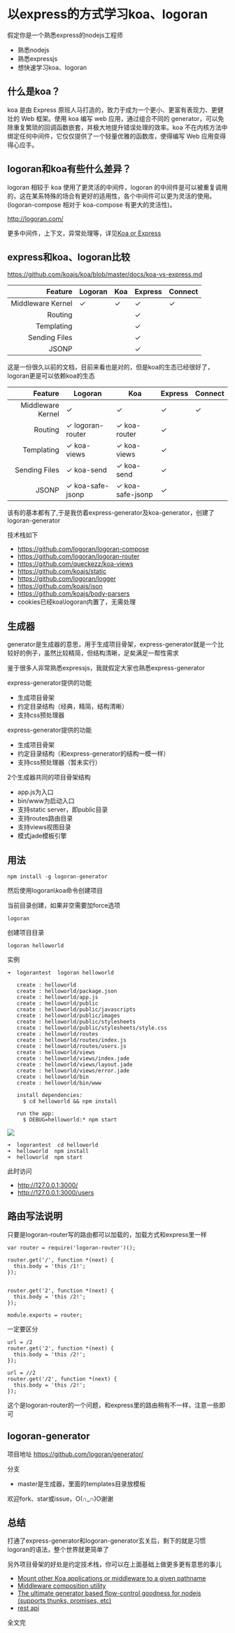 # 以express的方式学习koa、logoran

假定你是一个熟悉express的nodejs工程师

- 熟悉nodejs
- 熟悉expressjs
- 想快速学习koa、logoran

## 什么是koa？

koa 是由 Express 原班人马打造的，致力于成为一个更小、更富有表现力、更健壮的 Web 框架。使用 koa 编写 web 应用，通过组合不同的 generator，可以免除重复繁琐的回调函数嵌套，并极大地提升错误处理的效率。koa 不在内核方法中绑定任何中间件，它仅仅提供了一个轻量优雅的函数库，使得编写 Web 应用变得得心应手。

## logoran和koa有些什么差异？

logoran 相较于 koa 使用了更灵活的中间件，logoran 的中间件是可以被重复调用的，这在某系特殊的场合有更好的适用性，各个中间件可以更为灵活的使用。(logoran-compose 相对于 koa-compose 有更大的灵活性)。

http://logoran.com/

更多中间件，上下文，异常处理等，详见[Koa or Express](https://cnodejs.org/topic/55815f28395a0c1812f18257)


## express和koa、logoran比较

https://github.com/koajs/koa/blob/master/docs/koa-vs-express.md



| Feature           | Logoran | Koa | Express | Connect |
|------------------:|---------|-----|---------|---------|
| Middleware Kernel | ✓       | ✓   | ✓       | ✓       |
| Routing           |         |     | ✓       |         |
| Templating        |         |     | ✓       |         |
| Sending Files     |         |     | ✓       |         |
| JSONP             |         |     | ✓       |         |


这是一份很久以前的文档，目前来看也是对的，但是koa的生态已经很好了，logoran更是可以依赖koa的生态

| Feature           | Logoran | Koa | Express | Connect |
|------------------:|---------|-----|---------|---------|
| Middleware Kernel | ✓       | ✓   | ✓       | ✓       |
| Routing           | ✓ logoran-router   | ✓ koa-router    | ✓       |         |
| Templating        | ✓ koa-views   | ✓ koa-views   | ✓       |         |
| Sending Files     | ✓ koa-send   | ✓ koa-send   | ✓       |         |
| JSONP             | ✓ koa-safe-jsonp   | ✓ koa-safe-jsonp   | ✓       |         |


该有的基本都有了,于是我仿着express-generator及koa-generator，创建了logoran-generator

技术栈如下

- https://github.com/logoran/logoran-compose
- https://github.com/logoran/logoran-router
- https://github.com/queckezz/koa-views
- https://github.com/koajs/static
- https://github.com/logoran/logger
- https://github.com/koajs/json
- https://github.com/koajs/body-parsers
- cookies已经koa\logoran内置了，无需处理


## 生成器

generator是生成器的意思，用于生成项目骨架，express-generator就是一个比较好的例子，虽然比较精简，但结构清晰，足矣满足一帮性需求

鉴于很多人非常熟悉expressjs，我就假定大家也熟悉express-generator

express-generator提供的功能

- 生成项目骨架
- 约定目录结构（经典，精简，结构清晰）
- 支持css预处理器

express-generator提供的功能

- 生成项目骨架
- 约定目录结构（和express-generator的结构一模一样）
- 支持css预处理器（暂未实行）

2个生成器共同的项目骨架结构

- app.js为入口
- bin/www为启动入口
- 支持static server，即public目录
- 支持routes路由目录
- 支持views视图目录
- 模式jade模板引擎

## 用法

```
npm install -g logoran-generator
```

然后使用logoran\koa命令创建项目

当前目录创建，如果非空需要加force选项

```
logoran
```

创建项目目录

```
logoran helloworld
```

实例

```
➜  logorantest  logoran helloworld

   create : helloworld
   create : helloworld/package.json
   create : helloworld/app.js
   create : helloworld/public
   create : helloworld/public/javascripts
   create : helloworld/public/images
   create : helloworld/public/stylesheets
   create : helloworld/public/stylesheets/style.css
   create : helloworld/routes
   create : helloworld/routes/index.js
   create : helloworld/routes/users.js
   create : helloworld/views
   create : helloworld/views/index.jade
   create : helloworld/views/layout.jade
   create : helloworld/views/error.jade
   create : helloworld/bin
   create : helloworld/bin/www

   install dependencies:
     $ cd helloworld && npm install

   run the app:
     $ DEBUG=helloworld:* npm start
```

![](docs/1.png)

```
➜  logorantest  cd helloworld 
➜  helloworld  npm install
➜  helloworld  npm start
```

此时访问

- http://127.0.0.1:3000/
- http://127.0.0.1:3000/users

## 路由写法说明

只要是logoran-router写的路由都可以加载的，加载方式和express里一样

```
var router = require('logoran-router')();

router.get('/', function *(next) {
  this.body = 'this /1!';
});


router.get('2', function *(next) {
  this.body = 'this /2!';
});

module.exports = router;
```

一定要区分

```
url = /2
router.get('2', function *(next) {
  this.body = 'this /2!';
});
```

```
url = //2
router.get('/2', function *(next) {
  this.body = 'this /2!';
});
```

这个是logoran-router的一个问题，和express里的路由稍有不一样，注意一些即可

## logoran-generator

项目地址 https://github.com/logoran/generator/

分支
  - master是生成器，里面的templates目录放模板

欢迎fork、star或issue，O(∩_∩)O谢谢

## 总结

打通了express-generator和logoran-generator玄关后，剩下的就是习惯logoran的语法，整个世界就更简单了

另外项目骨架的好处是约定技术栈，你可以在上面基础上做更多更有意思的事儿

- [Mount other Koa applications or middleware to a given pathname](https://github.com/koajs/mount)
- [Middleware composition utility](https://github.com/logoran/compose)
- [The ultimate generator based flow-control goodness for nodejs (supports thunks, promises, etc)](https://github.com/tj/co)
- [rest api](https://github.com/zedgu/surface)


全文完
